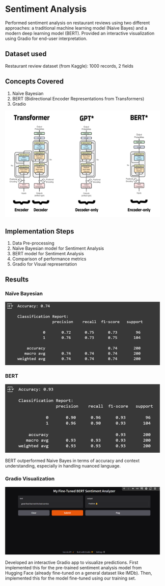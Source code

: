# Sentiment Analysis
Performed sentiment analysis on restaurant reviews using two different approaches: a traditional machine learning model (Naive Bayes) and a modern deep learning model (BERT). Provided an interactive visualization using Gradio for end-user interpretation.

## Dataset used
Restaurant review dataset (from Kaggle): 1000 records, 2 fields

## Concepts Covered
1. Naïve Bayesian
2. BERT (Bidirectional Encoder Representations from Transformers)
3. Gradio

![Transformers](/transformer.png)

## Implementation Steps
1. Data Pre-processing
2. Naïve Bayesian model for Sentiment Analysis
3. BERT model for Sentiment Analysis
4. Comparison of performance metrics
5. Gradio for Visual representation

## Results
### Naïve Bayesian
![Naive Bayesian Result](/naive_bayesian_result.png)

### BERT
![BERT Result](/bert_result.png)

BERT outperformed Naive Bayes in terms of accuracy and context understanding, especially in handling nuanced language.

### Gradio Visualization
![BERT Result](/gradio.png)

Developed an interactive Gradio app to visualize predictions. First implemented this for the pre-trained sentiment analysis model from Hugging Face (already fine-tuned on a general dataset like IMDb). Then, implemented this for the model fine-tuned using our training set.

